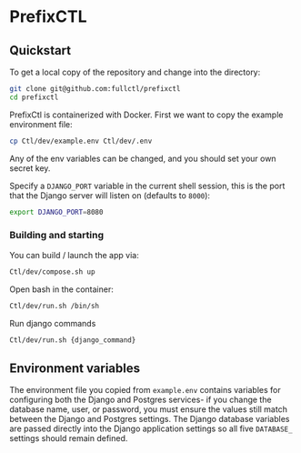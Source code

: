 # PrefixCTL

## Quickstart

To get a local copy of the repository and change into the directory:
```sh
git clone git@github.com:fullctl/prefixctl
cd prefixctl
```

PrefixCtl is containerized with Docker. First we want to copy the example environment file:
```sh
cp Ctl/dev/example.env Ctl/dev/.env
```
Any of the env variables can be changed, and you should set your own secret key.

Specify a `DJANGO_PORT` variable in the current shell session, this is the port that the Django server will listen on (defaults to `8000`):
```sh
export DJANGO_PORT=8080
```

### Building and starting

You can build / launch the app via:
```sh
Ctl/dev/compose.sh up
```

Open bash in the container:
```sh
Ctl/dev/run.sh /bin/sh
```

Run django commands
```sh
Ctl/dev/run.sh {django_command}
```

## Environment variables

The environment file you copied from `example.env` contains variables for configuring both the Django and Postgres services- if you change the database name, user, or password, you must ensure the values still match between the Django and Postgres settings. The Django database variables are passed directly into the Django application settings so all five `DATABASE_` settings should remain defined.